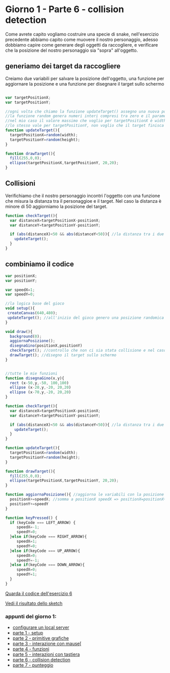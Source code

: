 # Giorno 1 - Parte 6 - collision detection
Come avrete capito vogliamo costruire una specie di snake, nell'esercizio precedente abbiamo capito come muovere il nostro personaggio, adesso dobbiamo capire come generare degli oggetti da raccogliere, e verificare che la posizione del nostro personaggio sia "sopra" all'oggetto.

## generiamo dei target da raccogliere
Creiamo due variabili per salvare la posizione dell'oggetto, una funzione per aggiornare la posizione e una funzione per disegnare il target sullo schermo

```javascript

var targetPositionX;
var targetPositionY;

//ogni volta che chiamo la funzione updateTarget() assegno una nuova posizione randomica al target.
//la funzione random genera numeri interi compresi tra zero e il parametro in ingresso
//nel mio caso il valore massimo che voglio per targetPositionX è width, ovvero la larghezza dello schermo
//lo stesso vale per targetPositionY, non voglio che il target finisca fuori dallo schermo
function updateTarget(){
  targetPositionX=random(width);
  targetPositionY=random(height);
}

function drawTarget(){
  fill(255,0,0);
  ellipse(targetPositionX,targetPositionY, 20,20);
}
```
## Collisioni
 Verifichiamo che il nostro personaggio incontri l'oggetto con una funzione che misura la distanza tra il personaggioe e il target. Nel caso la distanza è minore di 50 aggiorniamo la posizione del target.

```javascript
function checkTarget(){
  var distanceX=targetPositionX-positionX;
  var distanceY=targetPositionY-positionY;

  if (abs(distanceX)<50 && abs(distanceY<50)){ //la distanza tra i due oggetti può essere anche negativa uso abs() per ottenere il valore assoluto
    updateTarget();
  }
}
```

## combiniamo il codice

```javascript
var positionX;
var positionY;

var speedX=1;
var speedY=0;

//la logica base del gioco
void setup(){
 createCanvas(640,480);
 updateTarget(); //all'inizio del gioco genero una posizione randomica per i target
}

void draw(){
  background(0);
  aggiornaPosizione();
  disegnaGino(positionX,positionY)
  checkTarget(); //controllo che non ci sia stata collisione e nel caso cambio la posixione del target
  drawTarget(); //disegno il target sullo schermo
}


//tutte le mie funzioni
function disegnaGino(x,y){
  rect (x-50,y,-50, 100,100)
  ellipse (x-20,y,-20, 20,20)
  ellipse (x-70,y,-20, 20,20)
}

function checkTarget(){
  var distanceX=targetPositionX-positionX;
  var distanceY=targetPositionY-positionY;

  if (abs(distanceX)<50 && abs(distanceY<50)){ //la distanza tra i due oggetti può essere anche negativa uso abs() per ottenere il valore assoluto
    updateTarget();
  }
}

function updateTarget(){
  targetPositionX=random(width);
  targetPositionY=random(height);
}

function drawTarget(){
  fill(255,0,0);
  ellipse(targetPositionX,targetPositionY, 20,20);
}

function aggiornaPosizione(){ //aggiorna le variabili con la posizione del mouse
  positionX+=speedX; //somma a positionX speedX => positionX=positionX+speedX
  positionY+=speedY
}

function keyPressed() {
  if (keyCode === LEFT_ARROW) {
     speedX=-1;
     speedY=0;
  }else if(keyCode === RIGHT_ARROW){
     speedX=1;
     speedY=0;
  }else if(keyCode === UP_ARROW){
     speedX=0;
     speedY=-1;
  }else if(keyCode === DOWN_ARROW){
     speedX=0;
     speedY=1;
  }
}

```

[Quarda il codice dell'esercizio 6](https://github.com/lorenzoromagnoli/p5js_workshop/blob/master/giorno1/6_collision-detection/sketch.js)

[Vedi il risultato dello sketch](https://lorenzoromagnoli.github.io/p5js_workshop/giorno1/6_collision-detection)

### appunti del giorno 1:
- [configurare un local server](https://lorenzoromagnoli.github.io/p5js_workshop/giorno1/setup_atom-live-server.html)
- [parte 1 - setup ](https://lorenzoromagnoli.github.io/p5js_workshop/giorno1/parte1-setup.html)
- [parte 2 - primitive grafiche](https://lorenzoromagnoli.github.io/p5js_workshop/giorno1/parte2-primitive-grafiche.html)
- [parte 3 - interazione con mause](https://lorenzoromagnoli.github.io/p5js_workshop/giorno1/parte3-interazioni_col_mouse.html)[
- [parte 4 - funzioni](https://lorenzoromagnoli.github.io/p5js_workshop/giorno1/parte4-funzioni.html)
- [parte 5 - interazioni con tastiera](https://lorenzoromagnoli.github.io/p5js_workshop/giorno1/parte5-interazioni-con-tastiera.html)
- [parte 6 - collision detection](https://lorenzoromagnoli.github.io/p5js_workshop/giorno1/parte6-collision-detection.html)
- [parte 7 - punteggio](https://lorenzoromagnoli.github.io/p5js_workshop/giorno1/parte7_punteggio.html)

